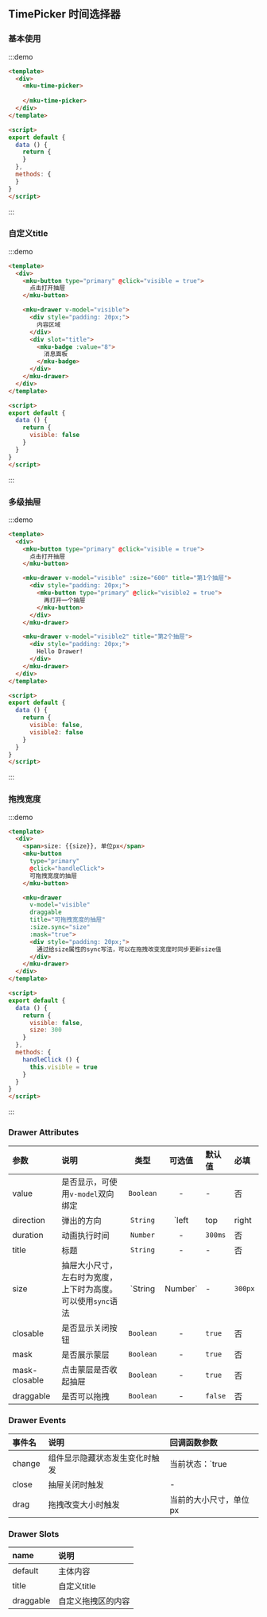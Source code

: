 ## TimePicker 时间选择器

### 基本使用
:::demo
```html
<template>
  <div>
    <mku-time-picker>
      
    </mku-time-picker>
  </div>
</template>

<script>
export default {
  data () {
    return {
    }
  },
  methods: {
  }
}
</script>
```
:::

### 自定义title
:::demo
```html
<template>
  <div>
    <mku-button type="primary" @click="visible = true">
      点击打开抽屉
    </mku-button>

    <mku-drawer v-model="visible">
      <div style="padding: 20px;">
        内容区域
      </div>
      <div slot="title">
        <mku-badge :value="8">
          消息面板
        </mku-badge>
      </div>
    </mku-drawer>
  </div>
</template>

<script>
export default {
  data () {
    return {
      visible: false
    }
  }
}
</script>
```
:::

### 多级抽屉
:::demo
```html
<template>
  <div>
    <mku-button type="primary" @click="visible = true">
      点击打开抽屉
    </mku-button>

    <mku-drawer v-model="visible" :size="600" title="第1个抽屉">
      <div style="padding: 20px;">
        <mku-button type="primary" @click="visible2 = true">
          再打开一个抽屉
        </mku-button>
      </div>
    </mku-drawer>

    <mku-drawer v-model="visible2" title="第2个抽屉">
      <div style="padding: 20px;">
        Hello Drawer!
      </div>
    </mku-drawer>
  </div>
</template>

<script>
export default {
  data () {
    return {
      visible: false,
      visible2: false
    }
  }
}
</script>
```
:::

### 拖拽宽度

:::demo
```html
<template>
  <div>
    <span>size: {{size}}, 单位px</span>
    <mku-button
      type="primary"
      @click="handleClick">
      可拖拽宽度的抽屉
    </mku-button>

    <mku-drawer
      v-model="visible"
      draggable
      title="可拖拽宽度的抽屉"
      :size.sync="size"
      :mask="true">
      <div style="padding: 20px;">
        通过给size属性的sync写法，可以在拖拽改变宽度时同步更新size值
      </div>
    </mku-drawer>
  </div>
</template>

<script>
export default {
  data () {
    return {
      visible: false,
      size: 300
    }
  },
  methods: {
    handleClick () {
      this.visible = true
    }
  }
}
</script>
```
:::

### Drawer Attributes
| 参数          | 说明                                                         |       类型        |            可选值             | 默认值  | 必填 |
| :------------ | :----------------------------------------------------------- | :---------------: | :---------------------------: | :------ | :--- |
| value         | 是否显示，可使用`v-model`双向绑定                            |     `Boolean`     |               -               | -       | 否   |
| direction     | 弹出的方向                                                   |     `String`      | `left | top | right | bottom` | `right` | 否   |
| duration      | 动画执行时间                                                 |     `Number`      |               -               | `300ms` | 否   |
| title         | 标题                                                         |     `String`      |               -               | -       | 否   |
| size          | 抽屉大小尺寸，左右时为宽度，上下时为高度。可以使用`sync`语法 | `String | Number` |               -               | `300px` | 否   |
| closable      | 是否显示关闭按钮                                             |     `Boolean`     |               -               | `true`  | 否   |
| mask          | 是否展示蒙层                                                 |     `Boolean`     |               -               | `true`  | 否   |
| mask-closable | 点击蒙层是否收起抽屉                                         |     `Boolean`     |               -               | `true`  | 否   |
| draggable     | 是否可以拖拽                                                 |     `Boolean`     |               -               | `false` | 否   |

### Drawer Events
| 事件名 | 说明                           | 回调函数参数             |
| :----- | :----------------------------- | :----------------------- |
| change | 组件显示隐藏状态发生变化时触发 | 当前状态：`true | false` |
| close  | 抽屉关闭时触发                 | -                        |
| drag   | 拖拽改变大小时触发             | 当前的大小尺寸，单位px   |

### Drawer Slots
| name      | 说明               |
| :-------- | :----------------- |
| default   | 主体内容           |
| title     | 自定义title        |
| draggable | 自定义拖拽区的内容 |
